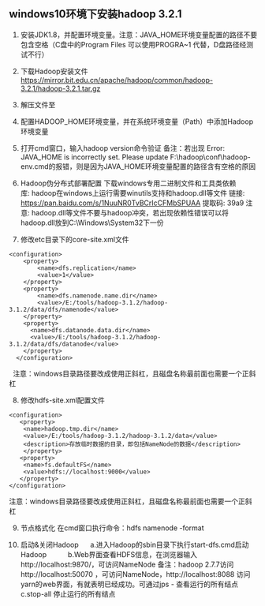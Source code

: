 ## windows10环境下安装hadoop 3.2.1
1. 安装JDK1.8，并配置环境变量。注意：JAVA_HOME环境变量配置的路径不要包含空格（C盘中的Program Files 可以使用PROGRA~1 代替，D盘路径经测试不行）

2. 下载Hadoop安装文件 https://mirror.bit.edu.cn/apache/hadoop/common/hadoop-3.2.1/hadoop-3.2.1.tar.gz

3. 解压文件至

4. 配置HADOOP_HOME环境变量，并在系统环境变量（Path）中添加Hadoop环境变量

5. 打开cmd窗口，输入hadoop version命令验证
  备注：若出现 Error: JAVA_HOME is incorrectly set. Please update F:\hadoop\conf\hadoop-env.cmd的报错，则是因为JAVA_HOME环境变量配置的路径含有空格的原因

6. Hadoop伪分布式部署配置
  下载windows专用二进制文件和工具类依赖库: hadoop在windows上运行需要winutils支持和hadoop.dll等文件
  链接: https://pan.baidu.com/s/1NuuNR0TvBCrIcCFMbSPUAA 提取码: 39a9
  注意:  hadoop.dll等文件不要与hadoop冲突，若出现依赖性错误可以将hadoop.dll放到C:\Windows\System32下一份

7. 修改etc目录下的core-site.xml文件 
  ~~~shell
  <configuration>
    <property>
        <name>dfs.replication</name>
        <value>1</value>
    </property>
    <property>
        <name>dfs.namenode.name.dir</name>
        <value>/E:/tools/hadoop-3.1.2/hadoop-3.1.2/data/dfs/namenode</value>
    </property>
    <property>
      <name>dfs.datanode.data.dir</name>
      <value>/E:/tools/hadoop-3.1.2/hadoop-3.1.2/data/dfs/datanode</value>
    </property>
  </configuration>
  ~~~

  注意：windows目录路径要改成使用正斜杠，且磁盘名称最前面也需要一个正斜杠

8. 修改hdfs-site.xml配置文件
  ~~~shell
  <configuration>
   <property>
    <name>hadoop.tmp.dir</name>
    <value>/E:/tools/hadoop-3.1.2/hadoop-3.1.2/data</value>
    <description>存放临时数据的目录，即包括NameNode的数据</description>
    </property>
   <property>
    <name>fs.defaultFS</name>
    <value>hdfs://localhost:9000</value>
   </property>
  </configuration>
  ~~~
  注意：windows目录路径要改成使用正斜杠，且磁盘名称最前面也需要一个正斜杠

9. 节点格式化
  在cmd窗口执行命令：hdfs namenode -format

10. 启动&关闭Hadoop
     a.进入Hadoop的sbin目录下执行start-dfs.cmd启动Hadoop     
     b.Web界面查看HDFS信息，在浏览器输入http://localhost:9870/，可访问NameNode
     备注：hadoop 2.7.7访问http://localhost:50070 ，可访问NameNode，http://localhost:8088 访问yarn的web界面，有就表明已经成功。可通过jps - 查看运行的所有结点
     c.stop-all 停止运行的所有结点
